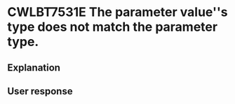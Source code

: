 # CWLBT7531E The parameter value''s type does not match the parameter type.

## Explanation

## User response